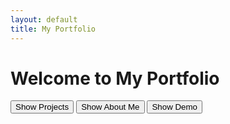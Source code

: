 ```yaml
---
layout: default
title: My Portfolio
---
```


# Welcome to My Portfolio

<p>
  <button onclick="showBox('box1')">Show Projects</button>
  <button onclick="showBox('box2')">Show About Me</button>
  <button onclick="showBox('box3')">Show Demo</button>
</p>

<div id="box1" style="display:none;">
  <h2>Projects</h2>
  <ul>
    <li>AI Chatbot</li>
    <li>Educational App</li>
    <li>Game in Python</li>
  </ul>
</div>

<div id="box2" style="display:none;">
  <h2>About Me</h2>
  <p>I am a Montessori educator turned software engineer passionate about purpose-driven tech.</p>
</div>

